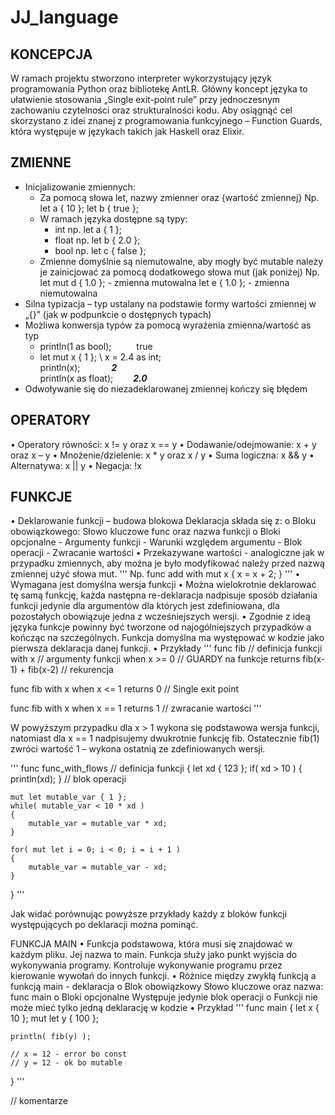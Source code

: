 # JJ_language





## KONCEPCJA
W ramach projektu stworzono interpreter wykorzystujący język programowania Python oraz bibliotekę AntLR.
Główny koncept języka to ułatwienie stosowania „Single exit-point rule” przy jednoczesnym zachowaniu czytelności oraz strukturalności kodu.
Aby osiągnąć cel skorzystano z idei znanej z programowania funkcyjnego – Function Guards, która występuje w językach takich jak Haskell oraz Elixir.

## ZMIENNE
- Inicjalizowanie zmiennych:
    - Za pomocą słowa let, nazwy zmienner oraz {wartość zmiennej}
        Np.  	let a { 10 };
        let b { true };
    - W ramach języka dostępne są typy:
        - int 	np. let a { 1 };
        - float	np. let b { 2.0 };
        - bool	np. let c { false };
    - Zmienne domyślnie są niemutowalne, aby mogły być mutable należy je zainicjować za pomocą dodatkowego słowa mut (jak poniżej)
    Np.	let mut d { 1.0 };	- zmienna mutowalna
    let e { 1.0 };		- zmienna niemutowalna
- Silna typizacja – typ ustalany na podstawie formy wartości zmiennej w „{}” (jak w podpunkcie o dostępnych typach)
- Możliwa konwersja typów za pomocą wyrażenia zmienna/wartość as typ
    - println(1 as bool); &emsp; &emsp; true
    - let mut x { 1 }; \ 
        x = 2.4 as int;\
        println(x); &emsp;&emsp;&emsp; ***2***\
        println(x as float);&emsp;&emsp; ***2.0***
- Odwoływanie się do niezadeklarowanej zmiennej kończy się błędem
## OPERATORY
•	Operatory równości: x != y oraz  x == y
•	Dodawanie/odejmowanie: x + y oraz x – y
•	Mnożenie/dzielenie: x * y oraz x / y
•	Suma logiczna: x && y
•	Alternatywa: x || y
•	Negacja: !x
## FUNKCJE
•	Deklarowanie funkcji – budowa blokowa
    Deklaracja składa się z:
    o	Bloku obowiązkowego:
    Słowo kluczowe func oraz nazwa funkcji
    o	Bloki opcjonalne
        - Argumenty funkcji 
        - Warunki względem argumentu
        - Blok operacji
        - Zwracanie wartości
•	Przekazywane wartości - analogiczne jak w przypadku zmiennych, aby można je było modyfikować należy przed nazwą zmiennej użyć słowa mut.
'''
Np.
func add
with mut x
{
    	    x = x + 2; 
}
'''
•	Wymagana jest domyślna wersja funkcji
•	Można wielokrotnie deklarować tę samą funkcję, każda następna re-deklaracja nadpisuje sposób działania funkcji jedynie dla argumentów dla których jest zdefiniowana, dla pozostałych obowiązuje jedna z wcześniejszych wersji.
•	Zgodnie z ideą języka funkcje powinny być tworzone od najogólniejszych przypadków a kończąc na szczególnych. Funkcja domyślna ma występować w kodzie jako pierwsza deklaracja danej funkcji.
•	Przykłady
'''
func fib                        // definicja funkcji
with x                          // argumenty funkcji
when x >= 0                     // GUARDY na funkcje
returns fib(x-1) + fib(x-2)     // rekurencja 

func fib
with x
when x <= 1 
returns 0                       // Single exit point

func fib
with x
when x == 1
returns 1                       // zwracanie wartości
'''

W powyższym przypadku dla x > 1 wykona się podstawowa wersja funkcji, natomiast dla 
x == 1 nadpisujemy dwukrotnie funkcję fib. Ostatecznie fib(1) zwróci wartość 1 – wykona ostatnią ze zdefiniowanych wersji.

'''
func func_with_flows                            // definicja funkcji
{ 
    let xd { 123 }; 
    if( xd > 10 )
    {
        println(xd); 
    }                                           // blok operacji

    mut let mutable_var { 1 }; 
    while( mutable_var < 10 * xd ) 
    {
        mutable_var = mutable_var * xd;
    }

    for( mut let i = 0; i < 0; i = i + 1 )
    {
        mutable_var = mutable_var - xd;
    }
}
'''

Jak widać porównując powyższe przykłady każdy z bloków funkcji występujących po deklaracji można pominąć.

FUNKCJA MAIN
•	Funkcja podstawowa, która musi się znajdować w każdym pliku. Jej nazwa to main. Funkcja służy jako punkt wyjścia do wykonywania programy. Kontroluje wykonywanie programu przez kierowanie wywołań do innych funkcji.
•	Różnice między zwykłą funkcją a funkcją main - deklaracja
    o	Blok obowiązkowy 
        Słowo kluczowe oraz nazwa: func main
    o	Bloki opcjonalne 
        Występuje jedynie blok operacji
    o	Funkcji nie może mieć tylko jedną deklarację w kodzie
•	Przykład
'''
func main 
{
    let x { 10 }; 
    mut let y { 100 }; 

    println( fib(y) );

    // x = 12 - error bo const
    // y = 12 - ok bo mutable
} 
'''	









// komentarze



